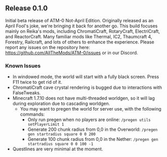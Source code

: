 ## Release 0.1.0

Initial beta release of ATM-0 Not-April Edition.
Originally released as an April Fool's joke, we're bringing it back for another go.
This build focuses mainly on Reika's mods, including ChromatiCraft, RotaryCraft, ElectriCraft, and ReactorCraft.
Many familiar mods like Thermal, IC2, Thaumcraft 4, Forestry, Railcraft, and lots of others to enhance the experience.
Please report any issues on the repository here: https://github.com/AllTheMods/ATM-0/issues or in our Discord.

### Known Issues
- In windowed mode, the world will start with a fully black screen. Press F11 twice to get rid of it.
- ChromatiCraft cave crystal rendering is bugged due to interactions with FalseTweaks.
- Minecraft 1.7.10 does not have multi-threaded worldgen, so it will lag during exploration due to cascading worldgen.
  - You may want to pregen the world for server use, with the following commands:
    - Only run pregen when no players are online: `/pregen utils setPlayerLimit 1`
    - Generate 200 chunk radius from 0,0 in the Overworld: `/pregen gen startradius square 0 0 200`
    - Generate 100 chunk radius from 0,0 in the Nether: `/pregen gen startradius square 0 0 100 -1`
- Questlines are very minimal at the moment.
